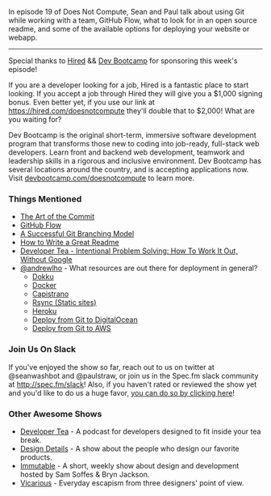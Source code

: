 In episode 19 of Does Not Compute, Sean and Paul talk about using Git while working with a team, GitHub Flow, what to look for in an open source readme, and some of the available options for deploying your website or webapp.

---

Special thanks to [Hired](http://hired.com/doesnotcompute) && [Dev Bootcamp](http://devbootcamp.com/doesnotcompute) for sponsoring this week's episode!    

If you are a developer looking for a job, Hired is a fantastic place to start looking. If you accept a job through Hired they will give you a $1,000 signing bonus. Even better yet, if you use our link at https://hired.com/doesnotcompute they'll double that to $2,000! What are you waiting for?    

Dev Bootcamp is the original short-term, immersive software development program that transforms those new to coding into job-ready, full-stack web developers. Learn front and backend web development, teamwork and leadership skills in a rigorous and inclusive environment. Dev Bootcamp has several locations around the country, and is accepting applications now. Visit [devbootcamp.com/doesnotcompute](http://devbootcamp.com/doesnotcompute) to learn more.


### Things Mentioned

* [The Art of the Commit](http://alistapart.com/article/the-art-of-the-commit)
* [GitHub Flow](https://guides.github.com/introduction/flow/)
* [A Successful Git Branching Model](http://nvie.com/posts/a-successful-git-branching-model/)
* [How to Write a Great Readme](https://robots.thoughtbot.com/how-to-write-a-great-readme)
* [Developer Tea - Intentional Problem Solving: How To Work It Out, Without Google](https://developertea.com/episodes/15165)
* [@andrewlho](https://twitter.com/andrewlho/status/696470906667823104) - What resources are out there for deployment in general?
    * [Dokku](https://github.com/dokku/dokku)
    * [Docker](https://www.docker.com/what-docker)
    * [Capistrano](http://capistranorb.com/)
    * [Rsync (Static sites)](https://en.wikipedia.org/wiki/Rsync)
    * [Heroku](http://heroku.com/)
    * [Deploy from Git to DigitalOcean](https://www.digitalocean.com/community/tutorials/how-to-set-up-automatic-deployment-with-git-with-a-vps)
    * [Deploy from Git to AWS](https://blogs.aws.amazon.com/application-management/post/Tx33XKAKURCCW83/Automatically-Deploy-from-GitHub-Using-AWS-CodeDeploy)


### Join Us On Slack

If you've enjoyed the show so far, reach out to us on twitter at @seanwashbot and @paulstraw, or join us in the Spec.fm slack community at http://spec.fm/slack! Also, if you haven't rated or reviewed the show yet and you'd like to do us a huge favor, [you can do so by clicking here](https://itunes.apple.com/us/podcast/does-not-compute/id1048731980?mt=2)!


### Other Awesome Shows

* [Developer Tea](http://spec.fm/podcasts/developer-tea) - A podcast for developers designed to fit inside your tea break.
* [Design Details](http://spec.fm/podcasts/design-details) - A show about the people who design our favorite products.
* [Immutable](http://spec.fm/podcasts/immutable) - A short, weekly show about design and development hosted by Sam Soffes & Bryn Jackson.
* [Vicarious](http://spec.fm/podcasts/vicarious) - Everyday escapism from three designers' point of view.
